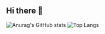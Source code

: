 ## Hi there 👋

![Anurag's GitHub stats](https://github-readme-stats.vercel.app/api?username=swz21)
![Top Langs](https://github-readme-stats.vercel.app/api/top-langs/?username=swz21)

<!--
**swz21/swz21** is a ✨ _special_ ✨ repository because its `README.md` (this file) appears on your GitHub profile.

Here are some ideas to get you started:

- 🔭 I’m currently working on ...
- 🌱 I’m currently learning ...
- 👯 I’m looking to collaborate on ...
- 🤔 I’m looking for help with ...
- 💬 Ask me about ...
- 📫 How to reach me: ...
- 😄 Pronouns: ...
- ⚡ Fun fact: ...
-->
